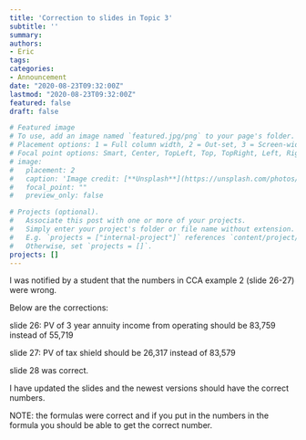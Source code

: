 ```yaml
---
title: 'Correction to slides in Topic 3'
subtitle: ''
summary:
authors:
- Eric
tags:
categories:
- Announcement
date: "2020-08-23T09:32:00Z"
lastmod: "2020-08-23T09:32:00Z"
featured: false
draft: false

# Featured image
# To use, add an image named `featured.jpg/png` to your page's folder.
# Placement options: 1 = Full column width, 2 = Out-set, 3 = Screen-width
# Focal point options: Smart, Center, TopLeft, Top, TopRight, Left, Right, BottomLeft, Bottom, BottomRight
# image:
#   placement: 2
#   caption: 'Image credit: [**Unsplash**](https://unsplash.com/photos/CpkOjOcXdUY)'
#   focal_point: ""
#   preview_only: false

# Projects (optional).
#   Associate this post with one or more of your projects.
#   Simply enter your project's folder or file name without extension.
#   E.g. `projects = ["internal-project"]` references `content/project/deep-learning/index.md`.
#   Otherwise, set `projects = []`.
projects: []
---
```


I was notified by a student that the numbers in CCA example 2 (slide 26-27) were wrong.

Below are the corrections:

slide 26: PV of 3 year annuity income from operating should be 83,759 instead of 55,719

slide 27: PV of tax shield should be 26,317 instead of 83,579

slide 28 was correct.

I have updated the slides and the newest versions should have the correct numbers.

NOTE: the formulas were correct and if you put in the numbers in the formula you should be able to get the correct number.